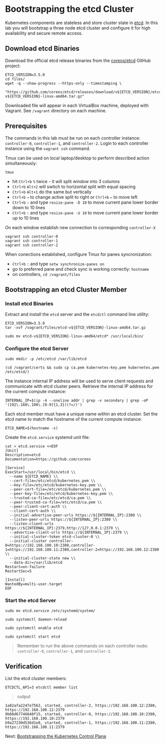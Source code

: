 # Bootstrapping the etcd Cluster

Kubernetes components are stateless and store cluster state in [etcd](https://github.com/coreos/etcd). In this lab you will bootstrap a three node etcd cluster and configure it for high availability and secure remote access.

## Download etcd Binaries

Download the official etcd release binaries from the [coreos/etcd](https://github.com/coreos/etcd) GitHub project:

```
ETCD_VERSION=3.5.0
cd files/
wget -q --show-progress --https-only --timestamping \
  "https://github.com/coreos/etcd/releases/download/v${ETCD_VERSION}/etcd-v${ETCD_VERSION}-linux-amd64.tar.gz"
```
Downloaded file will appear in each VirtualBox machine, deployed with Vagrant. See `/vagrant` directory on each machine.
## Prerequisites

The commands in this lab must be run on each controller instance: `controller-0`, `controller-1`, and `controller-2`. Login to each controller instance using the `vagrant ssh` command. 

Tmux can be used on local laptop/desktop to perform described action simultaneously:
```
tmux
```
* hit `Ctrl+b` `%` twice - it will split window into 3 columns
* `Ctrl+b` `Alt+2` will switch to horizontal split with equal spacing
* `Ctrl+b` `Alt+1` do the same but vertically
* `Ctrl+b` `→` to change active split to right or `Ctrl+b` `←` to move left
* `Ctrl+b` `:` and type `resize-pane -D 10` to move current pane lower border down to 10 lines
* `Ctrl+b` `:` and type `resize-pane -U 10` to move current pane lower border up to 10 lines

On each window establish new connection to corresponding `controller-X`

```
vagrant ssh controller-0
vagrant ssh controller-1
vagrant ssh controller-2
```
When conections established, configure Tmux for panes syncronization:
* `Ctrl+b` `:` and type `setw synchronize-panes on`
* go to preferred pane and check sync is working correctly: `hostname`
* on controllers, `cd /vagrant/files`


## Bootstrapping an etcd Cluster Member

### Install etcd Binaries
Extract and install the `etcd` server and the `etcdctl` command line utility:

```
ETCD_VERSION=3.5.0
tar -xvf /vagrant/files/etcd-v${ETCD_VERSION}-linux-amd64.tar.gz
```

```
sudo mv etcd-v${ETCD_VERSION}-linux-amd64/etcd* /usr/local/bin/
```

### Configure the etcd Server

```
sudo mkdir -p /etc/etcd /var/lib/etcd
```

```
(cd /vagrant/certs && sudo cp ca.pem kubernetes-key.pem kubernetes.pem /etc/etcd/)
```

The instance internal IP address will be used to serve client requests and communicate with etcd cluster peers. Retrieve the internal IP address for the current compute instance:

```
INTERNAL_IP=$(ip -4 --oneline addr | grep -v secondary | grep -oP '(192\.168\.100\.[0-9]{1,3})(?=/)')
```

Each etcd member must have a unique name within an etcd cluster. Set the etcd name to match the hostname of the current compute instance:

```
ETCD_NAME=$(hostname -s)
```

Create the `etcd.service` systemd unit file:

```
cat > etcd.service <<EOF
[Unit]
Description=etcd
Documentation=https://github.com/coreos

[Service]
ExecStart=/usr/local/bin/etcd \\
  --name ${ETCD_NAME} \\
  --cert-file=/etc/etcd/kubernetes.pem \\
  --key-file=/etc/etcd/kubernetes-key.pem \\
  --peer-cert-file=/etc/etcd/kubernetes.pem \\
  --peer-key-file=/etc/etcd/kubernetes-key.pem \\
  --trusted-ca-file=/etc/etcd/ca.pem \\
  --peer-trusted-ca-file=/etc/etcd/ca.pem \\
  --peer-client-cert-auth \\
  --client-cert-auth \\
  --initial-advertise-peer-urls https://${INTERNAL_IP}:2380 \\
  --listen-peer-urls https://${INTERNAL_IP}:2380 \\
  --listen-client-urls https://${INTERNAL_IP}:2379,http://127.0.0.1:2379 \\
  --advertise-client-urls https://${INTERNAL_IP}:2379 \\
  --initial-cluster-token etcd-cluster-0 \\
  --initial-cluster controller-0=https://192.168.100.10:2380,controller-1=https://192.168.100.11:2380,controller-2=https://192.168.100.12:2380 \\
  --initial-cluster-state new \\
  --data-dir=/var/lib/etcd
Restart=on-failure
RestartSec=5

[Install]
WantedBy=multi-user.target
EOF
```

### Start the etcd Server

```
sudo mv etcd.service /etc/systemd/system/
```

```
sudo systemctl daemon-reload
```

```
sudo systemctl enable etcd
```

```
sudo systemctl start etcd
```

> Remember to run the above commands on each controller node: `controller-0`, `controller-1`, and `controller-2`.

## Verification

List the etcd cluster members:

```
ETCDCTL_API=3 etcdctl member list
```

> output

```
1a82afa2247e7562, started, controller-2, https://192.168.100.12:2380, https://192.168.100.12:2379
9b08d67746040f15, started, controller-0, https://192.168.100.10:2380, https://192.168.100.10:2379
b9a27230d536d1e8, started, controller-1, https://192.168.100.11:2380, https://192.168.100.11:2379
```

Next: [Bootstrapping the Kubernetes Control Plane](08-bootstrapping-kubernetes-controllers.md)
